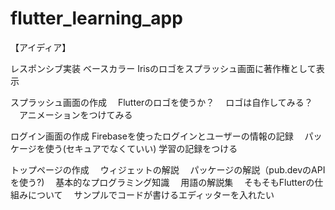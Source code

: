 # flutter_learning_app

【アイディア】

レスポンシブ実装
ベースカラー
Irisのロゴをスプラッシュ画面に著作権として表示


スプラッシュ画面の作成
　Flutterのロゴを使うか？
　ロゴは自作してみる？
　アニメーションをつけてみる



ログイン画面の作成
Firebaseを使ったログインとユーザーの情報の記録
　パッケージを使う(セキュアでなくていい)
   学習の記録をつける
　


トップページの作成
　ウィジェットの解説
　パッケージの解説（pub.devのAPIを使う?)
　基本的なプログラミング知識
　用語の解説集
　そもそもFlutterの仕組みについて
　サンプルでコードが書けるエディッターを入れたい
　
